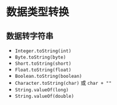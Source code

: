 
数据类型转换
======


数据转字符串
------


* `Integer.toString(int)`
* `Byte.toString(byte)`
* `Short.toString(short)`
* `Float.toString(float)`
* `Boolean.toString(boolean)`
* `Character.toString(char)` 或 `char + ""`
* `String.valueOf(long)`
* `String.valueOf(double)`



